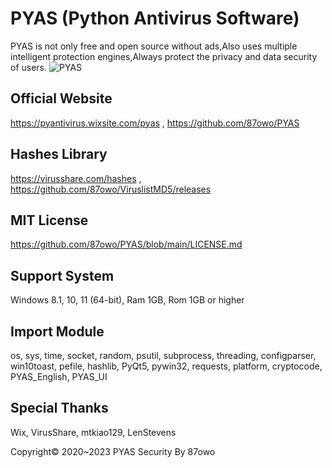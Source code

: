 # PYAS (Python Antivirus Software)
PYAS is not only free and open source without ads,Also uses multiple intelligent protection engines,Always protect the privacy and data security of users.
![PYAS](https://user-images.githubusercontent.com/85057800/202692146-e55848d5-7e24-405d-b33d-f4fa3883fba6.png)


## Official Website 
https://pyantivirus.wixsite.com/pyas , 
https://github.com/87owo/PYAS

## Hashes Library
https://virusshare.com/hashes , 
https://github.com/87owo/ViruslistMD5/releases

## MIT License
https://github.com/87owo/PYAS/blob/main/LICENSE.md

## Support System
Windows 8.1, 10, 11 (64-bit), Ram 1GB, Rom 1GB or higher

## Import Module
os, sys, time, socket, random, psutil, subprocess, threading, configparser, win10toast, pefile, hashlib, PyQt5, pywin32, requests, platform, cryptocode, PYAS_English, PYAS_UI

## Special Thanks
Wix, VirusShare, mtkiao129, LenStevens

Copyright© 2020~2023 PYAS Security By 87owo
